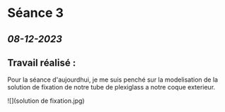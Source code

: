 # **Séance 3**
## *08-12-2023* 
## Travail réalisé :


Pour la séance d'aujourdhui, je me suis penché sur la modelisation de la solution de fixation de notre tube de plexiglass a notre coque exterieur.

![](solution de fixation.jpg)


